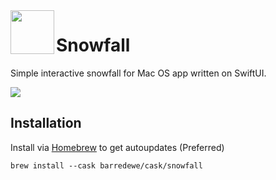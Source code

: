 <img src="https://i.postimg.cc/nz3tDqS7/appstore.png" height="70" align="left">

# Snowfall

Simple interactive snowfall for Mac OS app written on SwiftUI. 

<img src="https://s13.gifyu.com/images/SJ6Gp.gif">

## Installation

Install via [Homebrew](https://brew.sh/) to get autoupdates (Preferred)

```
brew install --cask barredewe/cask/snowfall
```
